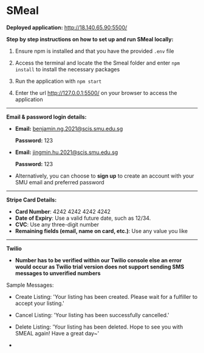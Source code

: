 # SMeal

**Deployed application:** http://18.140.65.90:5500/

**Step by step instructions on how to set up and run SMeal locally:**

1. Ensure npm is installed and that you have the provided `.env` file

2. Access the terminal and locate the the Smeal folder and enter `npm install` to install the necessary packages

3. Run the application with `npm start`

4. Enter the url http://127.0.0.1:5500/ on your browser to access the application

---

**Email & password login details:**
- **Email:** benjamin.ng.2021@scis.smu.edu.sg

  **Password:** 123


- **Email:** jingmin.hu.2021@scis.smu.edu.sg

  **Password:** 123

- Alternatively, you can choose to **sign up** to create an account with your SMU email and preferred password

---

**Stripe Card Details:**
- **Card Number**: 4242 4242 4242 4242
- **Date of Expiry**: Use a valid future date, such as 12/34.
- **CVC**: Use any three-digit number
- **Remaining fields (email, name on card, etc.)**: Use any value you like

---

**Twilio**
- **Number has to be verified within our Twilio console else an error would occur as Twilio trial version does not support sending SMS messages to unverified numbers**

Sample Messages:

- Create Listing: 'Your listing has been created. Please wait for a fulfiller to accept your listing.'
- Cancel Listing: 'Your listing has been successfully cancelled.'
- Delete Listing: 'Your listing has been deleted. Hope to see you with SMEAL again! Have a great day~'

- 
